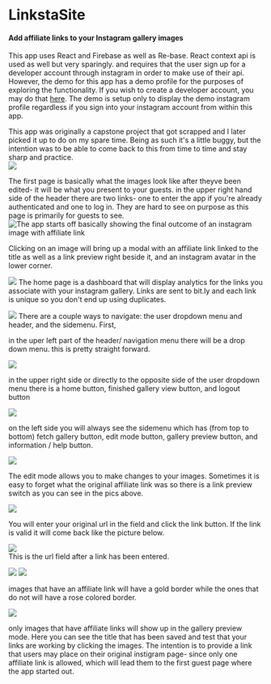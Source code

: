 ﻿# LinkstaSite
####  Add affiliate links to your Instagram gallery images  

This app uses React and Firebase as well as Re-base.  React context api is used as well but very sparingly.  and requires that the user sign up for a developer account through instagram in order to make use of their api.  However, the demo for this app has a demo profile for the purposes of exploring the functionality. If you wish to create a developer account, you may do that [here](https://www.instagram.com/developer/register/). The demo  is setup only to display the demo instagram profile regardless if you sign into your instagram account from within this app.  

This app was originally a capstone project that got scrapped and I later picked it up to do on my spare time.  Being as such it's a little buggy, but the intention was to be able to come back to this from time to time and stay sharp and practice.  
![](pics/guestpage.PNG)

The first page is basically what the images look like after theyve been edited- it will be what you present to your guests. in the upper right hand side of the header there are two links- one to enter the app if you're already authenticated and one to log in.  They are hard to see on purpose as this page is primarily for guests to see.  
![The app starts off basically showing the final outcome of an instagram image with affiliate link ](pics/guest%20page.PNG)  

Clicking on an image will bring up a modal with an affiliate link linked to the title as well as a link preview right beside it, and an instagram avatar in the lower corner.   
  
    
    



![](images/analytics.PNG)
The home page is a dashboard that will display analytics for the links you associate with your instagram gallery.  Links are sent to bit.ly and each link is unique so you don't end up using duplicates.  


![](pics/dropdown.PNG)
  There are a couple ways to navigate: the user dropdown menu and header, and the sidemenu. First, 

in the uper left part of the header/ navigation menu there will be a drop down menu. this is pretty straight forward.  

![](pics/navbar.PNG)  

in the upper right side or directly to the opposite side of the user dropdown menu there is a home button, finished gallery view button, and logout button

![](pics/sidemenu.PNG)      

on the left side you will always see the sidemenu which has (from top to bottom) fetch gallery button, edit mode button, gallery preview button, and information / help button.

![](pics/edit%20mode%20.PNG)   

The edit mode allows you to make changes to your images.  Sometimes it is easy to forget what the original affiliate link was so there is a link preview switch as you can see in the pics above.

![](pics/urlBar.PNG)   

You will enter your original url in the field and click the link button.  If the link is valid it will come back like the picture below.  


![](pics/rul%20entered.PNG)    
This is the url field after a link has been entered.




  
  

![](pics/linked.PNG)  ![](pics/unlinked.PNG)    

images that have an affiliate link will have a gold border while the ones that do not will have a rose colored border.



![](pics/grid.PNG)    

only images that have affiliate links will show up in the gallery preview mode.  Here you can see the title that has been saved and test that your links are working by clicking the images.  The intention is to provide a link that users may place on their original instigram page- since only one affiliate link is allowed, which will lead them to the first guest page where the app started out.

